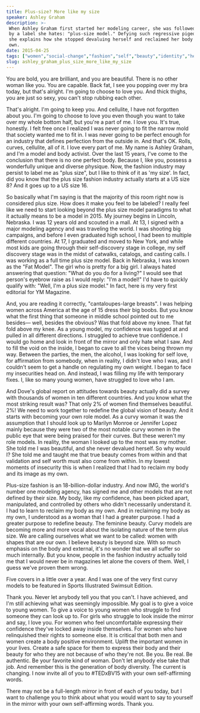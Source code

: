 ```yaml
---
title: Plus-size? More like my size
speaker: Ashley Graham
description: >-
 When Ashley Graham first started her modeling career, she was followed everywhere
 by a label she hates: "plus-size model." Defying such regressive pigeonholing,
 she explains how she stopped devaluing herself and reclaimed her body as her
 own.
date: 2015-04-25
tags: ["women","social-change","fashion","self","beauty","identity","health"]
slug: ashley_graham_plus_size_more_like_my_size
---
```


You are bold, you are brilliant, and you are beautiful. There is no other woman like you.
You are capable. Back fat, I see you popping over my bra today, but that's alright. I'm
going to choose to love you. And thick thighs, you are just so sexy, you can't stop
rubbing each other. 

That's alright. I'm going to keep you. And cellulite, I have not forgotten about you. I'm
going to choose to love you even though you want to take over my whole bottom half, but
you're a part of me. I love you. It's true, honestly. I felt free once I realized I was
never going to fit the narrow mold that society wanted me to fit in. I was never going to
be perfect enough for an industry that defines perfection from the outside in. And that's
OK. Rolls, curves, cellulite, all of it. I love every part of me. My name is Ashley
Graham, and I'm a model and body activist. Over the last 15 years, I've come to the
conclusion that there is no one perfect body. Because I, like you, possess a wonderfully
unique and diverse physique. Now, the fashion industry may persist to label me as "plus
size", but I like to think of it as 'my size'. In fact, did you know that the plus size
fashion industry actually starts at a US size 8? And it goes up to a US size
16.

So basically what I'm saying is that the majority of this room right now is considered
plus size. How does it make you feel to be labeled? I really feel like we need to start
looking beyond the plus size model paradigms to what it actually means to be a model in
2015. My journey begins in Lincoln, Nebraska. I was 12 years old and scouted in a mall. At
13, I signed with a major modeling agency and was traveling the world. I was shooting big
campaigns, and before I even graduated high school, I had been to multiple different
countries. At 17, I graduated and moved to New York, and while most kids are going through
their self-discovery stage in college, my self discovery stage was in the midst of
catwalks, catalogs, and casting calls. I was working as a full time plus size model. Back
in Nebraska, I was known as the "Fat Model". The girl who is pretty for a big girl. I
always hated answering that question: "What do you do for a living?" I would see that
person's eyebrow raise as I would reply: "I'm a model!" I'd have to quickly qualify with:
"Well, I'm a plus size model." In fact, here is my very first editorial for YM
Magazine.

And, you are reading it correctly, "cantaloupes-large breasts". I was helping women across
America at the age of 15 dress their big boobs. But you know what the first thing that
someone in middle school pointed out to me besides— well, besides the obvious? Was that
fold above my knee. That fat fold above my knee. As a young model, my confidence was
tugged at and pulled in all different directions. I struggled to achieve true confidence.
I would go home and look in front of the mirror and only hate what I saw. And to fill the
void on the inside, I began to cave to all the vices being thrown my way. Between the
parties, the men, the alcohol, I was looking for self love, for affirmation from somebody,
when in reality, I didn't love who I was, and I couldn't seem to get a handle on
regulating my own weight. I began to face my insecurities head on. And instead, I was
filling my life with temporary fixes. I, like so many young women, have struggled to love
who I am.

And Dove's global report on attitudes towards beauty actually did a survey with thousands
of women in ten different countries. And you know what the most striking result was? That
only 2% of women find themselves beautiful. 2%! We need to work together to redefine the
global vision of beauty. And it starts with becoming your own role model. As a curvy woman
it was the assumption that I should look up to Marilyn Monroe or Jennifer Lopez mainly
because they were two of the most notable curvy women in the public eye that were being
praised for their curves. But these weren't my role models. In reality, the woman I looked
up to the most was my mother. She told me I was beautiful, and she never devalued herself.
So why would I? She told me and taught me that true beauty comes from within and that
validation and self worth must also come from within. In my lowest moments of insecurity
this is when I realized that I had to reclaim my body and its image as my
own.

Plus-size fashion is an 18-billion-dollar industry. And now IMG, the world's number one
modeling agency, has signed me and other models that are not defined by their size. My
body, like my confidence, has been picked apart, manipulated, and controlled by others who
didn't necessarily understand it. I had to learn to reclaim my body as my own. And in
reclaiming my body as my own, I understood as a woman that I had a greater purpose. I had
a greater purpose to redefine beauty. The feminine beauty. Curvy models are becoming more
and more vocal about the isolating nature of the term plus size. We are calling ourselves
what we want to be called: women with shapes that are our own. I believe beauty is beyond
size. With so much emphasis on the body and external, it's no wonder that we all suffer so
much internally. But you know, people in the fashion industry actually told me that I
would never be in magazines let alone the covers of them. Well, I guess we've proven them
wrong.

Five covers in a little over a year. And I was one of the very first curvy models to be
featured in Sports Illustrated Swimsuit Edition. 

Thank you. Never let anybody tell you that you can't. I have achieved, and I'm still
achieving what was seemingly impossible. My goal is to give a voice to young women. To
give a voice to young women who struggle to find someone they can look up to. For girls
who struggle to look inside the mirror and say, I love you. For women who feel
uncomfortable expressing their confidence they've locked away inside themselves. For women
who have relinquished their rights to someone else. It is critical that both men and women
create a body positive environment. Uplift the important women in your lives. Create a
safe space for them to express their body and their beauty for who they are not because of
who they're not. Be you. Be real. Be authentic. Be your favorite kind of woman. Don't let
anybody else take that job. And remember this is the generation of body diversity. The
current is changing. I now invite all of you to #TEDxBV15 with your own self-affirming
words.

There may not be a full-length mirror in front of each of you today, but I want to
challenge you to think about what you would want to say to yourself in the mirror with
your own self-affirming words. Thank you. 

<!--
ad_duration=0
event="TEDxBerkleeValencia"
external_start_time=0
intro_duration=0
is_subtitle_required="False"
is_talk_featured="False"
language="en"
language_swap="False"
native_language="en"
number_of_related_talks=6
number_of_speakers=1
number_of_subtitled_videos=0
number_of_tags=7
number_of_talk_download_languages=12
number_of_talk_more_resources=0
number_of_talk_recommendations=0
number_of_talks_take_actions=0
post_ad_duration=0
published_timestamp="2018-03-28 21:02:34"
recording_date="2015-04-25"
speaker_description="Body activist, model"
speaker_is_published=0
speaker_name="Ashley Graham"
talk_name="Plus-size? More like my size"
talks_tags=["women","social-change","fashion","self","beauty","identity","health"]
url_photo_talk="https://s3.amazonaws.com/talkstar-photos/uploads/d6dc05d9-2534-4722-b852-e2139285151f/Ashley+Graham.jpeg"
url_webpage="https://www.ted.com/talks/ashley_graham_plus_size_more_like_my_size"
video_type_name="TEDx Talk"
-->